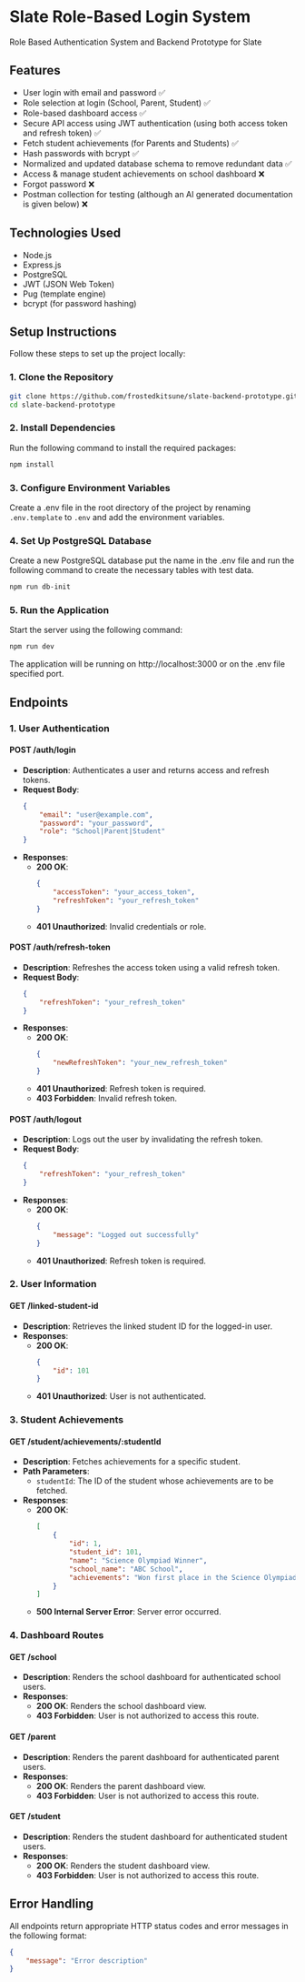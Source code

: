 # Slate Role-Based Login System
Role Based Authentication System and Backend Prototype for Slate

## Features

- User login with email and password ✅
- Role selection at login (School, Parent, Student) ✅
- Role-based dashboard access ✅
- Secure API access using JWT authentication (using both access token and refresh token) ✅
- Fetch student achievements (for Parents and Students) ✅
- Hash passwords with bcrypt ✅
- Normalized and updated database schema to remove redundant data ✅
- Access & manage student achievements on school dashboard ❌
- Forgot password ❌
- Postman collection for testing (although an AI generated documentation is given below) ❌

## Technologies Used

- Node.js
- Express.js
- PostgreSQL
- JWT (JSON Web Token)
- Pug (template engine)
- bcrypt (for password hashing)

## Setup Instructions

Follow these steps to set up the project locally:

### 1. Clone the Repository

```bash
git clone https://github.com/frostedkitsune/slate-backend-prototype.git
cd slate-backend-prototype
```

### 2. Install Dependencies

Run the following command to install the required packages:

```bash
npm install
```

### 3. Configure Environment Variables

Create a .env file in the root directory of the project by renaming `.env.template` to `.env` and add the environment variables.

### 4. Set Up PostgreSQL Database
Create a new PostgreSQL database put the name in the .env file and run the following command to create the necessary tables with test data.

```bash
npm run db-init
```

### 5. Run the Application

Start the server using the following command:

```bash
npm run dev
```

The application will be running on http://localhost:3000 or on the .env file specified port.

## Endpoints

### 1. User Authentication

#### POST /auth/login

- **Description**: Authenticates a user and returns access and refresh tokens.
- **Request Body**:
    ```json
    {
        "email": "user@example.com",
        "password": "your_password",
        "role": "School|Parent|Student"
    }
    ```
- **Responses**:
    - **200 OK**:
        ```json
        {
            "accessToken": "your_access_token",
            "refreshToken": "your_refresh_token"
        }
        ```
    - **401 Unauthorized**: Invalid credentials or role.

#### POST /auth/refresh-token

- **Description**: Refreshes the access token using a valid refresh token.
- **Request Body**:
    ```json
    {
        "refreshToken": "your_refresh_token"
    }
    ```
- **Responses**:
    - **200 OK**:
        ```json
        {
            "newRefreshToken": "your_new_refresh_token"
        }
        ```
    - **401 Unauthorized**: Refresh token is required.
    - **403 Forbidden**: Invalid refresh token.

#### POST /auth/logout

- **Description**: Logs out the user by invalidating the refresh token.
- **Request Body**:
    ```json
    {
        "refreshToken": "your_refresh_token"
    }
    ```
- **Responses**:
    - **200 OK**:
        ```json
        {
            "message": "Logged out successfully"
        }
        ```
    - **401 Unauthorized**: Refresh token is required.

### 2. User Information

#### GET /linked-student-id

- **Description**: Retrieves the linked student ID for the logged-in user.
- **Responses**:
    - **200 OK**:
        ```json
        {
            "id": 101
        }
        ```
    - **401 Unauthorized**: User is not authenticated.

### 3. Student Achievements

#### GET /student/achievements/:studentId

- **Description**: Fetches achievements for a specific student.
- **Path Parameters**:
    - `studentId`: The ID of the student whose achievements are to be fetched.
- **Responses**:
    - **200 OK**:
        ```json
        [
            {
                "id": 1,
                "student_id": 101,
                "name": "Science Olympiad Winner",
                "school_name": "ABC School",
                "achievements": "Won first place in the Science Olympiad."
            }
        ]
        ```
    - **500 Internal Server Error**: Server error occurred.

### 4. Dashboard Routes

#### GET /school

- **Description**: Renders the school dashboard for authenticated school users.
- **Responses**:
    - **200 OK**: Renders the school dashboard view.
    - **403 Forbidden**: User is not authorized to access this route.

#### GET /parent

- **Description**: Renders the parent dashboard for authenticated parent users.
- **Responses**:
    - **200 OK**: Renders the parent dashboard view.
    - **403 Forbidden**: User is not authorized to access this route.

#### GET /student

- **Description**: Renders the student dashboard for authenticated student users.
- **Responses**:
    - **200 OK**: Renders the student dashboard view.
    - **403 Forbidden**: User is not authorized to access this route.

## Error Handling

All endpoints return appropriate HTTP status codes and error messages in the following format:

```json
{
    "message": "Error description"
}
